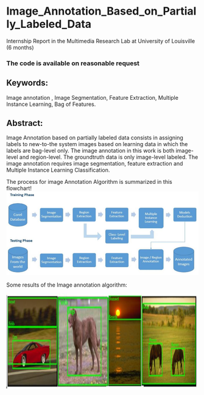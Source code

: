 # Image_Annotation_Based_on_Partially_Labeled_Data
Internship Report in the Multimedia Research Lab at University of Louisville (6 months)

### The code is available on reasonable request

## Keywords:
Image annotation , Image Segmentation, Feature Extraction, Multiple Instance Learning, Bag of Features.

## Abstract:
Image Annotation based on partially labeled data consists in assigning labels to
new-to-the system images based on learning data in which the labels are bag-level
only. The image annotation in this work is both image-level and region-level. The
groundtruth data is only image-level labeled. The image annotation requires image
segmentation, feature extraction and Multiple Instance Learning Classification.

The process for image Annotation Algorithm is summarized in this flowchart!
<img src="https://github.com/AmeniTrabelsi/Image_Annotation_Based_on_Partially_Labeled_Data/blob/master/PFE_img2.JPG" scale="0.2">


Some results of the Image annotation algorithm:

<img src="https://github.com/AmeniTrabelsi/Image_Annotation_Based_on_Partially_Labeled_Data/blob/master/PFE_img1.JPG" width="500" height="250">

